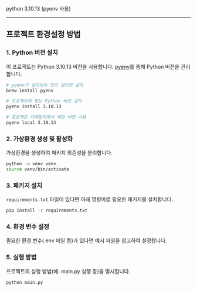 python 3.10.13 (pyenv 사용)

---

## 프로젝트 환경설정 방법

### 1. Python 버전 설치
이 프로젝트는 Python 3.10.13 버전을 사용합니다. [pyenv](https://github.com/pyenv/pyenv)를 통해 Python 버전을 관리합니다.

```bash
# pyenv가 설치되어 있지 않다면 설치
brew install pyenv

# 프로젝트에 맞는 Python 버전 설치
pyenv install 3.10.13

# 프로젝트 디렉토리에서 해당 버전 사용
pyenv local 3.10.13
```

### 2. 가상환경 생성 및 활성화
가상환경을 생성하여 패키지 의존성을 분리합니다.

```bash
python -m venv venv
source venv/bin/activate
```

### 3. 패키지 설치
`requirements.txt` 파일이 있다면 아래 명령어로 필요한 패키지를 설치합니다.

```bash
pip install -r requirements.txt
```

### 4. 환경 변수 설정
필요한 환경 변수(.env 파일 등)가 있다면 예시 파일을 참고하여 설정합니다.

### 5. 실행 방법
프로젝트의 실행 방법(예: main.py 실행 등)을 명시합니다.

```bash
python main.py
```
